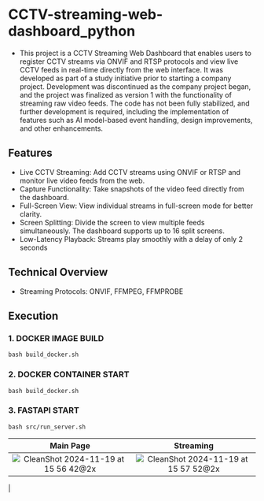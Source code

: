 # CCTV-streaming-web-dashboard_python
- This project is a CCTV Streaming Web Dashboard that enables users to register CCTV streams via ONVIF and RTSP protocols and view live CCTV feeds in real-time directly from the web interface. It was developed as part of a study initiative prior to starting a company project. Development was discontinued as the company project began, and the project was finalized as version 1 with the functionality of streaming raw video feeds. The code has not been fully stabilized, and further development is required, including the implementation of features such as AI model-based event handling, design improvements, and other enhancements.


## Features
- Live CCTV Streaming: Add CCTV streams using ONVIF or RTSP and monitor live video feeds from the web.
- Capture Functionality: Take snapshots of the video feed directly from the dashboard.
- Full-Screen View: View individual streams in full-screen mode for better clarity.
- Screen Splitting: Divide the screen to view multiple feeds simultaneously. The dashboard supports up to 16 split screens.
- Low-Latency Playback: Streams play smoothly with a delay of only 2 seconds

## Technical Overview
- Streaming Protocols: ONVIF, FFMPEG, FFMPROBE

## Execution

### 1. DOCKER IMAGE BUILD
```
bash build_docker.sh
```
### 2. DOCKER CONTAINER START
```
bash build_docker.sh
```
### 3. FASTAPI START
```
bash src/run_server.sh
```

|Main Page |Streaming |
|:--------------:|:--------------:|
| ![CleanShot 2024-11-19 at 15 56 42@2x](https://github.com/user-attachments/assets/b3777f92-dd17-4e46-87dc-f38da9f014f2) | ![CleanShot 2024-11-19 at 15 57 52@2x](https://github.com/user-attachments/assets/38a159d3-bc45-4b76-9c26-baa078df84a5)
 |
